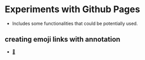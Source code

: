 # Experiments with Github Pages

* Includes some functionalities that could be potentially used.

## creating emoji links with annotation
* [🔗](https://scholar.google.com/ "Google Scholar")